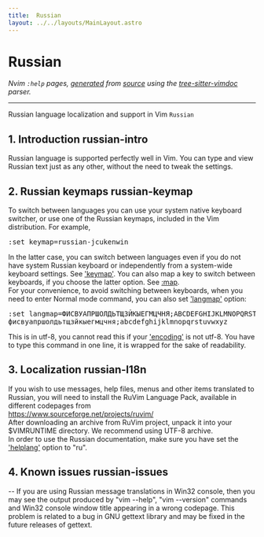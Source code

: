 ```yaml
---
title:  Russian
layout: ../../layouts/MainLayout.astro
---
```


  <a name="russian.txt"></a><a name="russian"></a><h1> Russian</h1>
  <p>
    <i>
    Nvim <code>:help</code> pages, <a href="https://github.com/neovim/neovim/blob/master/scripts/gen_help_html.lua">generated</a>
    from <a href="https://github.com/neovim/neovim/blob/master/runtime/doc/russian.txt">source</a>
    using the <a href="https://github.com/neovim/tree-sitter-vimdoc">tree-sitter-vimdoc</a> parser.
    </i>
  </p>
  <hr>
  <div class="old-help-para">Russian language localization and support in Vim <a name="Russian"></a><code class="help-tag">Russian</code></div>
<div class="old-help-para"><h2 class="help-heading">1. Introduction<span class="help-heading-tags">							<a name="russian-intro"></a><span class="help-tag">russian-intro</span></span></h2></div>
<div class="old-help-para">Russian language is supported perfectly well in Vim.  You can type and view
Russian text just as any other, without the need to tweak the settings.</div>
<div class="old-help-para"><h2 class="help-heading">2. Russian keymaps<span class="help-heading-tags">					       <a name="russian-keymap"></a><span class="help-tag">russian-keymap</span></span></h2></div>
<div class="old-help-para">To switch between languages you can use your system native keyboard switcher,
or use one of the Russian keymaps, included in the Vim distribution.  For
example,
<pre>:set keymap=russian-jcukenwin</pre></div>
<div class="old-help-para">In the latter case, you can switch between languages even if you do not have
system Russian keyboard or independently from a system-wide keyboard settings.
See <a href="options.html#'keymap'">'keymap'</a>.  You can also map a key to switch between keyboards, if you
choose the latter option.  See <a href="map.html#%3Amap">:map</a>.</div>
<div class="old-help-para">For your convenience, to avoid switching between keyboards, when you need to
enter Normal mode command, you can also set <a href="options.html#'langmap'">'langmap'</a> option:
<pre>:set langmap=ФИСВУАПРШОЛДЬТЩЗЙКЫЕГМЦЧНЯ;ABCDEFGHIJKLMNOPQRSTUVWXYZ,
фисвуапршолдьтщзйкыегмцчня;abcdefghijklmnopqrstuvwxyz</pre>
This is in utf-8, you cannot read this if your <a href="options.html#'encoding'">'encoding'</a> is not utf-8.
You have to type this command in one line, it is wrapped for the sake of
readability.</div>
<div class="old-help-para"><h2 class="help-heading">3. Localization<span class="help-heading-tags">							 <a name="russian-l18n"></a><span class="help-tag">russian-l18n</span></span></h2></div>
<div class="old-help-para">If you wish to use messages, help files, menus and other items translated to
Russian, you will need to install the RuVim Language Pack, available in
different codepages from</div>
<div class="old-help-para">    <a href="https://www.sourceforge.net/projects/ruvim/">https://www.sourceforge.net/projects/ruvim/</a></div>
<div class="old-help-para">After downloading an archive from RuVim project, unpack it into your
$VIMRUNTIME directory.  We recommend using UTF-8 archive.</div>
<div class="old-help-para">In order to use the Russian documentation, make sure you have set the
<a href="options.html#'helplang'">'helplang'</a> option to "ru".</div>
<div class="old-help-para"><h2 class="help-heading">4. Known issues<span class="help-heading-tags">						       <a name="russian-issues"></a><span class="help-tag">russian-issues</span></span></h2></div>
<div class="old-help-para">-- If you are using Russian message translations in Win32 console, then
   you may see the output produced by "vim --help", "vim --version" commands
   and Win32 console window title appearing in a wrong codepage.  This problem
   is related to a bug in GNU gettext library and may be fixed in the future
   releases of gettext.</div>

  
  